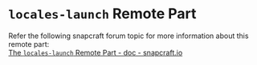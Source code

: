 # `locales-launch` Remote Part
Refer the following snapcraft forum topic for more information about this remote part:  
[The `locales-launch` Remote Part - doc - snapcraft.io](https://forum.snapcraft.io/t/the-locales-launch-remote-part/8729)
